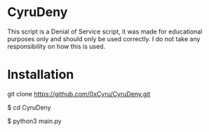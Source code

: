 # CyruDeny
This script is a Denial of Service script, it was made for educational purposes only and should only be used correctly. I do not take any responsibility on how this is used.
# Installation
git clone https://github.com/0xCyru/CyruDeny.git

$ cd CyruDeny

$ python3 main.py
